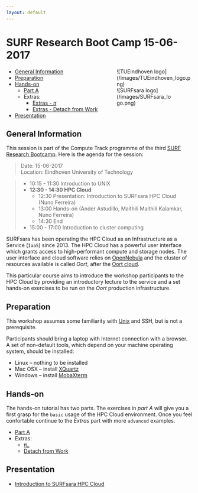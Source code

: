```yaml
---
layout: default
---
```


# SURF Research Boot Camp 15-06-2017

<div style="float:right;max-width:205px;" markdown="1">
![TUEindhoven logo](/images/TUEindhoven_logo.png)

<div style="max-width:150px;" markdown="1">
![SURFsara logo](/images/SURFsara_logo.png)
</div>
</div>

* [General Information](#general) <br>
* [Preparation](#preparation) <br>
* [Hands-on](#hands-on) <br>
  * [Part A](partA)
  * Extras:
    * [Extras - _&pi;_](extraPI)
    * [Extras - Detach from Work](extraDetachWork)
* [Presentation](#presentations)

## <a name="general"></a>General Information
This session is part of the Compute Track programme of the third [SURF Research Bootcamp](https://surfresearchbootcamp.nl/). Here is the agenda for the session:

> Date: 15-06-2017     
> Location: Eindhoven University of Technology

> * 10:15 - 11:30 Introduction to UNIX
> * **12:30 - 14:30 HPC Cloud** 
>     * 12:30 Presentation: Introduction to SURFsara HPC Cloud (Nuno Ferreira)   
>     * 13:00 Hands-on (Ander Astudillo, Maithili Maithili Kalamkar, Nuno Ferreira) 
>     * 14:30 End 
> * 15:00 - 17:00 Introduction to cluster computing

SURFsara has been operating the HPC Cloud as an Infrastructure as a Service (`IaaS`) since 2013.
The HPC Cloud has a powerful user interface which grants access to high-performant compute and storage nodes.
The user interface and cloud software relies on [OpenNebula](http://opennebula.org/) and the cluster of resources available is called _Oort_, after the [Oort cloud](https://en.wikipedia.org/wiki/Oort_cloud).

This particular course aims to introduce the workshop participants to the HPC Cloud by providing an introductory lecture to the service and a set hands-on exercises to be run on the _Oort_ production infrastructure.


## <a name="preparation"></a>Preparation

This workshop assumes some familiarity with [Unix](https://learncodethehardway.org/unix/) and SSH, but is not a prerequisite.

Participants should bring a laptop with Internet connection with a browser. A set of non-default tools, which depend on your machine operating system, should be installed: 

* Linux – nothing to be installed
* Mac OSX – install [XQuartz](https://www.xquartz.org)
* Windows – install [MobaXterm](http://mobaxterm.mobatek.net)


## <a name="hands-on"></a> Hands-on
The hands-on tutorial has two parts. The exercises in *part A* will give you a first grasp for the `basic` usage of the HPC Cloud environment. Once you feel confortable continue to the *Extras* part with more `advanced` examples.

  * [Part A](partA)
  * Extras:
    * [&pi;_](extraPI)
    * [Detach from Work](extraDetachWork)

## <a name="presentations"></a> Presentation

* [Introduction to SURFsara HPC Cloud](presentations/intro-hpc-cloud-20170615.pdf)
